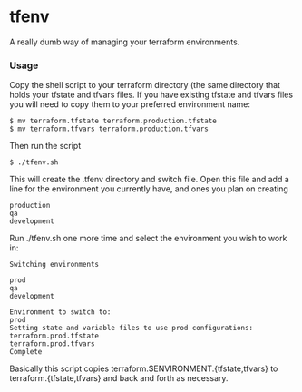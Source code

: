 # tfenv
A really dumb way of managing your terraform environments.

### Usage
Copy the shell script to your terraform directory (the same directory that holds your tfstate and tfvars files. If you have existing tfstate and tfvars files you will need to copy them to your preferred environment name:
```
$ mv terraform.tfstate terraform.production.tfstate
$ mv terraform.tfvars terraform.production.tfvars
```
Then run the script 
```
$ ./tfenv.sh
```
This will create the .tfenv directory and switch file. Open this file and add a line for the environment you currently have, and ones you plan on creating
```
production
qa
development
```

Run ./tfenv.sh one more time and select the environment you wish to work in:
```
Switching environments

prod
qa
development

Environment to switch to: 
prod
Setting state and variable files to use prod configurations: 
terraform.prod.tfstate
terraform.prod.tfvars
Complete
```

Basically this script copies terraform.$ENVIRONMENT.{tfstate,tfvars} to terraform.{tfstate,tfvars} and back and forth as necessary.
